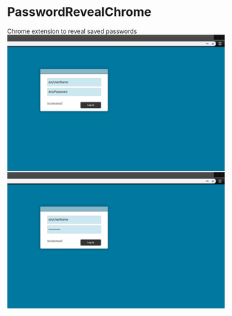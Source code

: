 # PasswordRevealChrome
Chrome extension to reveal saved passwords
![Unrevealed](revealed.png)
![Revealed](unrevealed.png)
